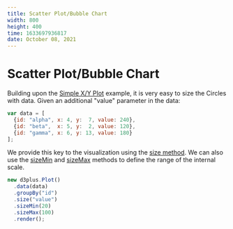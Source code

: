 ```yaml
---
title: Scatter Plot/Bubble Chart
width: 800
height: 400
time: 1633697936817
date: October 08, 2021
---
```


# Scatter Plot/Bubble Chart

Building upon the [Simple X/Y Plot](http://d3plus.org/examples/d3plus-plot/getting-started/) example, it is very easy to size the Circles with data. Given an additional "value" parameter in the data:

```js
var data = [
  {id: "alpha", x: 4, y:  7, value: 240},
  {id: "beta",  x: 5, y:  2, value: 120},
  {id: "gamma", x: 6, y: 13, value: 180}
];
```

We provide this key to the visualization using the [size method](http://d3plus.org/docs/#Plot.size). We can also use the [sizeMin](http://d3plus.org/docs/#Plot.sizeMin) and [sizeMax](http://d3plus.org/docs/#Plot.sizeMax) methods to define the range of the internal scale.

```js
new d3plus.Plot()
  .data(data)
  .groupBy("id")
  .size("value")
  .sizeMin(20)
  .sizeMax(100)
  .render();
```
